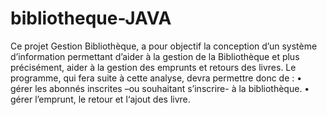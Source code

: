 # bibliotheque-JAVA
Ce projet Gestion Bibliothèque, a pour objectif la conception d’un système d’information permettant d’aider à la gestion de la Bibliothèque et plus précisément, aider à la gestion des emprunts et retours des livres.  Le programme, qui fera suite à cette analyse, devra permettre donc de :  • gérer les abonnés inscrites –ou souhaitant s’inscrire- à la bibliothèque. • gérer l’emprunt, le retour et l‘ajout des livre.
